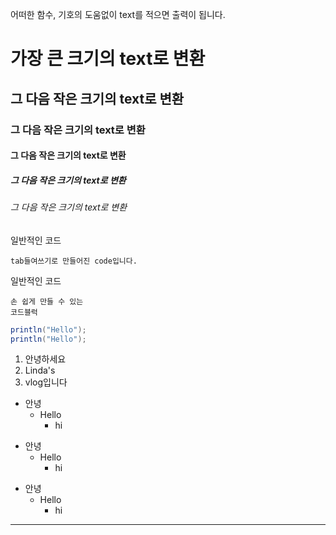 어떠한 함수, 기호의 도움없이 text를 적으면 출력이 됩니다.

# 가장 큰 크기의 text로 변환
## 그 다음 작은 크기의 text로 변환
### 그 다음 작은 크기의 text로 변환
#### 그 다음 작은 크기의 text로 변환
##### 그 다음 작은 크기의 text로 변환
###### 그 다음 작은 크기의 text로 변환 

일반적인 코드

    tab들여쓰기로 만들어진 code입니다.

일반적인 코드

```
손 쉽게 만들 수 있는
코드블럭
```

``` Java
println("Hello");
println("Hello");
```

1. 안녕하세요
2. Linda's
3. vlog입니다

+ 안녕
  + Hello
    + hi


* 안녕
  * Hello
    * hi

- 안녕
  - Hello
    - hi        

-------------------------



